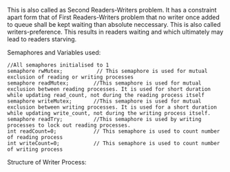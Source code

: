 This is also called as Second Readers-Writers problem. It has a constraint apart form that of First Readers-Writers problem that no writer once added to queue shall be kept waiting than absolute neccessary. This is also called writers-preference. This results in readers waiting and which ultimately may lead to readers starving.

Semaphores and Variables used:
```
//All semaphores initialised to 1
semaphore rwMutex;           // This semaphore is used for mutual exclusion of reading or writing processes
semaphore readMutex;        //This semaphore is used for mutual exclusion between reading processes. It is used for short duration while updating read_count, not during the reading process itself
semaphore writeMutex;       //This semaphore is used for mutual exclusion between writing processes. It is used for a short duration while updating write_count, not during the writing process itself.
semaphore readTry;          //This semaphore is used by writing processes to lock out reading processes.
int readCount=0;            // This semaphore is used to count number of reading process
int writeCount=0;           // This semaphore is used to count number of writing process   
```
Structure of Writer Process:
```



